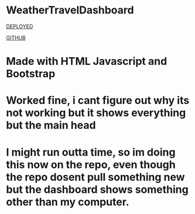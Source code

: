 # WeatherTravelDashboard

[DEPLOYED](https://youraveragecat.github.io/WeatherTravelDashboard/)

[GITHUB](https://github.com/YourAverageCat/WeatherTravelDashboard)

# Made with HTML Javascript and Bootstrap
# Worked fine, i cant figure out why its not working but it shows everything but the main head
# I might run outta time, so im doing this now on the repo, even though the repo dosent pull something new but the dashboard shows something other than my computer.
